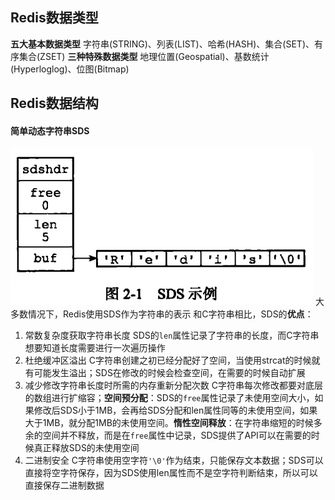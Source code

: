 ## Redis数据类型
**五大基本数据类型**
字符串(STRING)、列表(LIST)、哈希(HASH)、集合(SET)、有序集合(ZSET)
**三种特殊数据类型**
地理位置(Geospatial)、基数统计(Hyperloglog)、位图(Bitmap)

## Redis数据结构
#### 简单动态字符串SDS
![](./pic/sds.png)
大多数情况下，Redis使用SDS作为字符串的表示
和C字符串相比，SDS的**优点**：
1. 常数复杂度获取字符串长度
SDS的`len`属性记录了字符串的长度，而C字符串想要知道长度需要进行一次遍历操作
2. 杜绝缓冲区溢出
C字符串创建之初已经分配好了空间，当使用strcat的时候就有可能发生溢出；SDS在修改的时候会检查空间，在需要的时候自动扩展
3. 减少修改字符串长度时所需的内存重新分配次数
C字符串每次修改都要对底层的数组进行扩缩容；**空间预分配**：SDS的`free`属性记录了未使用空间大小，如果修改后SDS小于1MB，会再给SDS分配和len属性同等的未使用空间，如果大于1MB，就分配1MB的未使用空间。**惰性空间释放**：在字符串缩短的时候多余的空间并不释放，而是在`free`属性中记录，SDS提供了API可以在需要的时候真正释放SDS的未使用空间
4. 二进制安全
C字符串使用空字符`'\0'`作为结束，只能保存文本数据；SDS可以直接将空字符保存，因为SDS使用len属性而不是空字符判断结束，所以可以直接保存二进制数据

